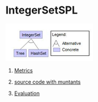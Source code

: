 # IntegerSetSPL


![image](https://raw.githubusercontent.com/fischerJF/vamos2020/master/featureModel/Set.JPG)

1. [Metrics](https://github.com/fischerJF/vamos2020/blob/master/metrics/Set.csv)
 
2. [source code with muntants](https://github.com/fischerJF/vamos2020/tree/master/dataset_with_mutant/Set)

3. [Evaluation](https://github.com/fischerJF/vamos2020/tree/master/workspace_IncLing/Set)
